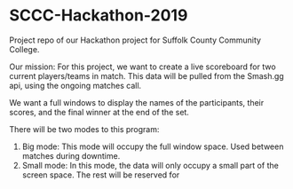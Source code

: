 # SCCC-Hackathon-2019
Project repo of our Hackathon project for Suffolk County Community College.

  Our mission:
For this project, we want to create a live scoreboard for two current players/teams in match.
This data will be pulled from the Smash.gg api, using the ongoing matches call. 

We want a full windows to display the names of the participants, their scores, and the final winner at the end of the set.

There will be two modes to this program:
1. Big mode: 
  This mode will occupy the full window space. Used between matches during downtime.
2. Small mode:
  In this mode, the data will only occupy a small part of the screen space. The rest will be reserved for 
